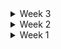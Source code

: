 <details>
<summary>Week 3</summary>

# 📍 10.29(12th)

### 오늘 한 것

-   프로젝트 레퍼런스 코드 분석
-   프로젝트 클라이언트 영역 디렉토리 구조 설계
-   안드로이드 스튜디오 설치 및 코틀린 초기 세팅
    -   모바일 앱과 갤럭시 워치 앱 폴더 생성
    -   ktlint(코틀린 협업을 위한 포맷팅 도와주는 설정)
-   팀원들과 논의를 통해 코드 컨벤션, 브랜치 전략 결정

### 느낀점
- 코틀린을 통해 갤럭시 워치 앱 개발 그리고 갤럭시 워치와 모바일 앱의 페어링 등 처음으로 하는 작업들을 이번에 많이 하게 되었다. 현업에서 안드로이드 스튜디오를 아주 얕고 짧게 해본 적이 있지만 vs code가 아닌 다른 프로그램을 사용하는 것은 여전히 어색하고 불편하다. 어느 툴을 사용해도 습득력이 빠른 사람이 되고 싶다!
- 아직 워치앱에 화면단에 어떤 UI를 보여줘야 할 지 감이 안잡힌다. 공식문서와 여러 레퍼런스들을 찾아봐야겠다.
- 다들 맡은 부분을 열심히 작업하고 있어서 내가 누가 되지 않도록 열심히 해야겠다는 생각이 든다.

---

# 📍 10.28(11th)

### 오늘 한 것

-   주제 진짜 최종 결정
    -   다같이 유저 플로우를 보며 주제에 대한 기획을 보다 구체적으로 설계했다.
    -   요구사항 명세서 작성
    -   와이어프레임 작성
    -   역할분담
        -   FE- 모바일 앱 개발, 갤럭시 워치 앱 개발 및 모바일 앱과 연동
        -   BE-드론 제어, 메인 서버, AI 서버

### 내일 할 일

-   코치님과의 팀 미팅
-   피그마 작업
-   프로젝트 초기세팅
-   요구사항 명세서, 기능명세서 수정
-   API 연동 규격서

</details>

<details>
<summary>Week 2</summary>

# 📍 10.25(10th)

### 오늘 한 것

-   준혁님의 발표
-   팀원 간, 팀별 간 평가
-   밤 열시 가량까지 이어진 비상대책회의..주제 정하기
    -   이제 진짜 드론!!!
    -   상윤코치님께 많은 조언을 얻었다

### 주말 할 일

-   중간 발표

### 느낀점

-   컨님께서 요구사항 명세서 작성한 것을 칭찬받아서 기분이 좋았다
-   밤 열시 가량까지 이어진 비상대책회의..주제 정하기
    -   이제 진짜 드론!!!
    -   상윤코치님께 많은 조언을 얻었다

### 주말 할 일

-   기술 실현 가능성 테스트
-   신청할 교보재기정하기(아마 드론)
-   팀 음성회의
-   smart things와 드론을 여용하여 만들 수 있는 서비스 찾아보기

### 느낀점

-   다같이 실패해도 도전해보자 라는 마인드를 가지고 논의하니 다들 부더감이 덜어져 다양한 의견이 나옴 앞으로도 의견이 활발히 오갔으면 좋겠다.
-   주제를 다시 정하는 과정에서 서로 의지를 다지고 더욱 끈끈한 팀워크를 다진 것 같다.

---

# 📍 10.24(9th)

### 오늘 한 것

-   다양한 이유와 한계에 부딪혀 드론을 포기하고 확정한 주제인 실내지도를 이제 정말 내려놓고 다시 주제를 찾아보기로 결심
-   발표 준비 피드백
-   새로운 주제 모색
-   피그마 디자인 시스템 작성
-   발표 PPT 작성
-   다들 터놓고 자율 프로젝트를 통해 얻고 싶은 방향성을 말함

### 내일 할 일

-   중간 발표
-   새로운 주제 찾기

### 느낀점

-   컨님께서 요구사항 명세서 작성한 것을 칭찬받아서 기분이 좋았다
-   우리팀은 목표지향적인 프로젝트를,,,,,! 해야한다..!?
-   우리는 뭘해야할까 뭘해야 좋은 결과물을 낼 수 있을까
-   여섯개의 눈이 있었는데 어째서 교보재 신청을 잘못 했을까..ㅜ

---

# 📍 10.23(8th)

### 오늘 한 것

-   다양한 이유와 한계에 부딪혀 드론을 포기하고 실내지도로 주제 확정
-   기존 실내지도와의 차별점을 파악하기 위해 현장답사
-   2D 사진을 등록하여 맵 정보를 등록하기 위한 구체적인 방안 모색
-   사용자의 현재위치 파악을 위한 구체적인 방안 모색
-   발표 PPT 작성
-   열정넘치는 발표 지원자들의 모의 발표회 개최
-   러닝커브, 우리의 서비스에서 필요로 하는 3d 기술력 및 퀄리티 그리고 프레임워크와 라이브러리의 호환성 등을 고려하여 기술스택을 고민하고 선정

### 개선해야 할 점

-   맵 등록, 유저 위치 파악, 길 안내 등 주요 기능에서 최대한 유저가 번거로운 작업을 하지 않는 방향으로 서비스 플로우를 짜도록 많은 고민 필요
-   팀원 모두가 동일한 서비스를 생각하고 있는게 맞는지 지속적인 소통 필요
-   우리 서비스만의 특장점 및 차별점을 어떻게 내세울 지 더욱 고민 필요
-   우선적으로 코엑스 내부 상황만을 고려하여 서비스를 기획하고 있기 때문에 코엑스만으로 서비스 사용성이 국한되지 않도록 항상 확장성을 인지하며 기획 및 로직 설계를 해야함

### 내일 할 일

-   세시반 팀미팅
-   발표 준비

### 느낀점

-   아직 우리가 할 수 있는 영역, 기술인지에 대한 조사가 더 필요함

---

# 📍 09.03(7th)

### 오늘 한 것

-   네시 팀미팅
-   주제 논의
    -   1. 실내 지도+시각 장애인: 지하철과 같은 실내 공간에서 시각장애인들에게 ‘실내 길찾기’를 제공함으로써 원하는 목적지를 찾도록 도움
    -   2. 구급차 골든타임을 지키기 위한 CCTV 기반 통행 분석 솔루션
    -   3. VR 기반 모션 인식을 통한 AI 기반 악필 교정

### 내일 할 일

-   한 가지 주제를 정해서 고민하며 디벨롭하기
-   반드시 주제 정하기
-   산출물 내기

### 느낀점

-   뭐가 됐든 다같이 하고 싶은 주제를 잡아서 프로젝트를 진행하자
-   드론..우리가 할 수 있는지 진지하게 고민 필요함

---

# 📍 10.21(6th)

### 오늘 한 것

-   네시 팀미팅
-   주제 논의
    -   1. 실내 지도: 실내 복잡한 공간에서 길을 찾기 어려워하는 사람들에게 ‘실내 지도’를 제공함으로써 원하는 목적지를 찾도록 도움
        -   '언제 어디서나 누구든 사진 하나만 찍으면 길 안내해주기!'
    -   2. 드론으로 외벽 균열 탐지
    -   3. Trello 클론 개발 협업툴

</details>

<details>
<summary>Week 1</summary>

# 📍 10.18(5th)

### 필드트립 일과

-   10:00 코엑스에서 집합
-   ~12:00 그린 비즈니스 위크에 방문하여 여러 부스 탐방
    -   삼성 SDI, 두산, CJ 제일제당, 현대, SK energy, 포스코, 코오롱 등에서 개최한 전시회를 둘러봄
-   13:00 점심 식사 후, 강남으로 이동
-   ~14:30 강남에 위치한 삼성 서비스 센터에서 갤럭시 링, 갤럭시 워치 등을 실착해보며 사이즈를 맞춰보고 신기능을 체험
-   ~17:00 근처 카페로 이동하여 주제 선정에 대한 회의

### 코엑스 그린 비즈니스 위크를 다녀온 후 느낀점

-   친환경적인 제품들이 생각보다 다양하고 많은 기업들이 노력하고 있다는 것을 알게되었음
-   두산에너빌리티에서 한국에서 처음으로 만든 소형모듈원전(SMR)이 신기했고 우리나라의 기술력이 대단하다고 느낌

---

# 📍 10.17(4th)

### 프로젝트 주제 회의 및 구체화

-   AI를 통한 블랙박스 분석으로 사고 차량 손해 비율을 알려주는 몇대몇 서비스
    -   한계점: 과실비율을 알려준 후 어떤 서비스를 제공할 지 고민해봐야함
-   VR로 구현한 비상 상황 대처 시뮬레이션

### 두시 팀미팅

### 팀미팅 후 알게된 점

-   의학적인 서비스를 제공하는 것은 전문적인 영역을 다뤄야 하기 때문에 위험하다. 또한 구현한 프로젝트의 서비스를 발표할 때 명상과 같은 영역은 결과를 수치적, 시각화해서 정량적으로 보여주기 어렵기 때문에 불리하다.
-   다른 주제를 더 모색해봐야겠다.

---

# 📍 10.16(3rd)

### 프로젝트 주제 회의

-   벌레 감지 시스템
-   재난/안전 훈련용 VR 서비스
-   슬립테크
    -   갤럭시 링 사용?
    -   오큘러스 퀘스트를 사용한 VR 서비스?

### 한 것

-   기획서 작성
-   교보재 문서 작성 및 신청

---

# 📍 10.15(2nd)

### 필드 트립 일정 설계

1. 코엑스 그린비즈니스위크

-   입장료 5000, 위치 코엑스, 가까움
-   저탄소형 스마트교통시스템
-   실시간 교통 정보시스템
-   차량공유 시스템
-   ADAS 등

2. 킨텍스 국제모빌리티산업전

-   입장료 무료(사전등록), 위치 킨텍스, 1시간 걸림
-   전시품목 : 뿌리산업, 내연기관차, 미래차

-   두 곳 중 투표를 통해 코엑스로 정해짐

### 프로젝트 주제 모색

-   수면 패턴 분석
-   ai를 활용하는 방향?
-   뇌졸중 치료하는 VR 모션인식 서비스

### 금주부터 해야할 일

-   팀 회고 채널에 매일 일과에 대한 회고록 작성하기
-   금요일에는 스프린트 회고 같이 작성하기

---

# 📍 10.14(1st)

### 팀원 소개 및 아이스브레이킹

#### 한 일

-   팀원 간의 소개를 하고 각자 프로젝트의 목표를 공유
-   여섯 명의 팀원 중 본인 포함 세 명이 특화 프로젝트 본선 준비로 자율 프로젝트에 대한 주제 논의를 많이 못함
-   본선 발표 이후에 더욱 집중해야 겠다고 다짐

---

</details>
